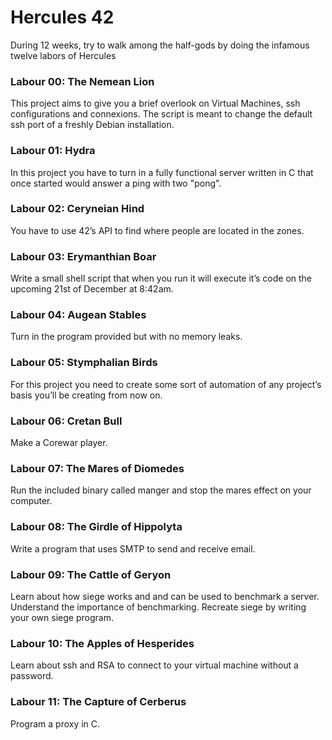 # Hercules 42
During 12 weeks, try to walk among the half-gods by doing the infamous twelve labors of Hercules

### Labour 00: The Nemean Lion
This project aims to give you a brief overlook on Virtual Machines, ssh configurations and connexions. The script is meant to change the default ssh port of a freshly Debian installation. 

### Labour 01: Hydra
In this project you have to turn in a fully functional server written in C that once started would answer a ping with two "pong".

### Labour 02: Ceryneian Hind
You have to use 42’s API to find where people are located in the zones.

### Labour 03: Erymanthian Boar
Write a small shell script that when you run it will execute it’s code on the upcoming 21st of December at 8:42am.

### Labour 04: Augean Stables
Turn in the program provided but with no memory leaks.

### Labour 05: Stymphalian Birds
For this project you need to create some sort of automation of any project’s basis you’ll be creating from now on.

### Labour 06: Cretan Bull
Make a Corewar player.

### Labour 07: The Mares of Diomedes
Run the included binary called manger and stop the mares effect on your computer.

### Labour 08: The Girdle of Hippolyta
Write a program that uses SMTP to send and receive email.

### Labour 09: The Cattle of Geryon
Learn about how siege works and and can be used to benchmark a server. Understand the importance of benchmarking. Recreate siege by writing your own siege program.

### Labour 10: The Apples of Hesperides
Learn about ssh and RSA to connect to your virtual machine without a password.

### Labour 11: The Capture of Cerberus
Program a proxy in C.

